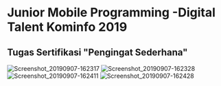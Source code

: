 # Junior Mobile Programming -Digital Talent Kominfo 2019

## Tugas Sertifikasi "Pengingat Sederhana" 

![Screenshot_20190907-162317](https://user-images.githubusercontent.com/37680589/64472725-11c18580-d18d-11e9-9571-0d513e655dca.jpg)
![Screenshot_20190907-162328](https://user-images.githubusercontent.com/37680589/64472726-11c18580-d18d-11e9-8d64-48db16ef978d.jpg)
![Screenshot_20190907-162411](https://user-images.githubusercontent.com/37680589/64472727-125a1c00-d18d-11e9-9833-5349b1107b3f.jpg)
![Screenshot_20190907-162428](https://user-images.githubusercontent.com/37680589/64472728-125a1c00-d18d-11e9-8e33-d397c0fba9a1.jpg)
